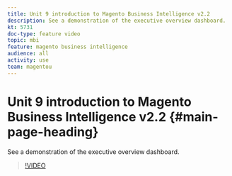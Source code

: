```yaml
---
title: Unit 9 introduction to Magento Business Intelligence v2.2
description: See a demonstration of the executive overview dashboard.
kt: 5731
doc-type: feature video
topic: mbi
feature: magento business intelligence
audience: all
activity: use
team: magentou
---
```


# Unit 9 introduction to Magento Business Intelligence v2.2 {#main-page-heading}

See a demonstration of the executive overview dashboard.

>[!VIDEO](https://video.tv.adobe.com/v/35986?quality=12&learn=on)